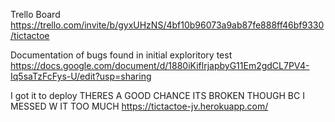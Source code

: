 Trello Board
https://trello.com/invite/b/gyxUHzNS/4bf10b96073a9ab87fe888ff46bf9330/tictactoe

Documentation of bugs found in initial exploritory test
https://docs.google.com/document/d/1880iKiflrjapbyG11Em2gdCL7PV4-Iq5saTzFcFys-U/edit?usp=sharing

I got it to deploy 
THERES A GOOD CHANCE ITS BROKEN THOUGH BC I MESSED W IT TOO MUCH
https://tictactoe-jv.herokuapp.com/